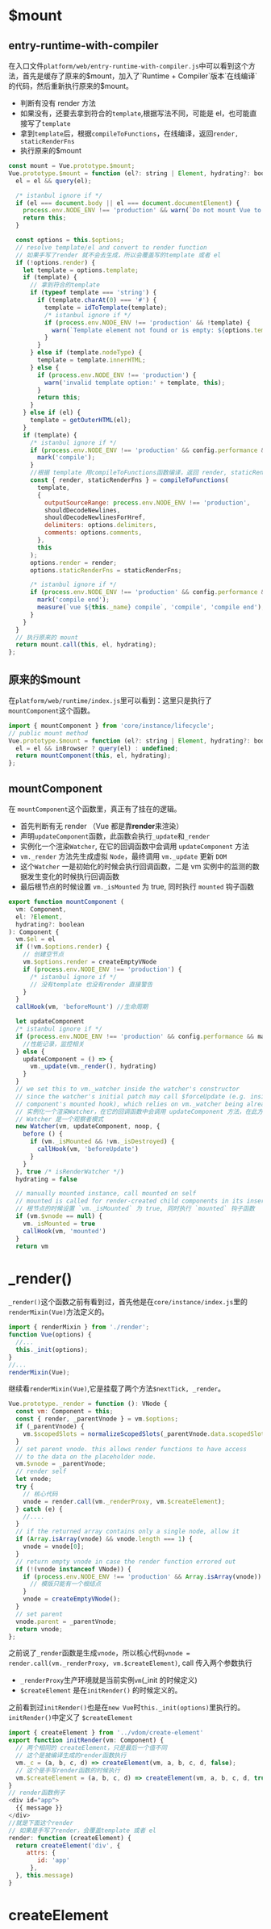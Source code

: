 # \$mount

## entry-runtime-with-compiler

在入口文件`platform/web/entry-runtime-with-compiler.js`中可以看到这个方法，首先是缓存了原来的$mount，加入了`Runtime + Compiler`版本`在线编译`的代码，然后重新执行原来的$mount。

- 判断有没有 render 方法
- 如果没有，还要去拿到符合的`template`,根据写法不同，可能是 el，也可能直接写了`template`
- 拿到`template`后，根据`compileToFunctions`，在线编译，返回`render, staticRenderFns`
- 执行原来的\$mount

```js
const mount = Vue.prototype.$mount;
Vue.prototype.$mount = function (el?: string | Element, hydrating?: boolean): Component {
  el = el && query(el);

  /* istanbul ignore if */
  if (el === document.body || el === document.documentElement) {
    process.env.NODE_ENV !== 'production' && warn(`Do not mount Vue to <html> or <body> - mount to normal elements instead.`);
    return this;
  }

  const options = this.$options;
  // resolve template/el and convert to render function
  // 如果手写了render 就不会去生成，所以会覆盖写的template 或者 el
  if (!options.render) {
    let template = options.template;
    if (template) {
      // 拿到符合的template
      if (typeof template === 'string') {
        if (template.charAt(0) === '#') {
          template = idToTemplate(template);
          /* istanbul ignore if */
          if (process.env.NODE_ENV !== 'production' && !template) {
            warn(`Template element not found or is empty: ${options.template}`, this);
          }
        }
      } else if (template.nodeType) {
        template = template.innerHTML;
      } else {
        if (process.env.NODE_ENV !== 'production') {
          warn('invalid template option:' + template, this);
        }
        return this;
      }
    } else if (el) {
      template = getOuterHTML(el);
    }
    if (template) {
      /* istanbul ignore if */
      if (process.env.NODE_ENV !== 'production' && config.performance && mark) {
        mark('compile');
      }
      //根据 template 用compileToFunctions函数编译，返回 render, staticRenderFns 函数
      const { render, staticRenderFns } = compileToFunctions(
        template,
        {
          outputSourceRange: process.env.NODE_ENV !== 'production',
          shouldDecodeNewlines,
          shouldDecodeNewlinesForHref,
          delimiters: options.delimiters,
          comments: options.comments,
        },
        this
      );
      options.render = render;
      options.staticRenderFns = staticRenderFns;

      /* istanbul ignore if */
      if (process.env.NODE_ENV !== 'production' && config.performance && mark) {
        mark('compile end');
        measure(`vue ${this._name} compile`, 'compile', 'compile end');
      }
    }
  }
  // 执行原来的 mount
  return mount.call(this, el, hydrating);
};
```

## 原来的\$mount

在`platform/web/runtime/index.js`里可以看到：这里只是执行了 `mountComponent`这个函数。

```js
import { mountComponent } from 'core/instance/lifecycle';
// public mount method
Vue.prototype.$mount = function (el?: string | Element, hydrating?: boolean): Component {
  el = el && inBrowser ? query(el) : undefined;
  return mountComponent(this, el, hydrating);
};
```

## mountComponent

在 `mountComponent`这个函数里，真正有了挂在的逻辑。

- 首先判断有无 render （Vue 都是靠**render**来渲染）
- 声明`updateComponent`函数，此函数会执行`_update`和`_render`
- 实例化一个渲染`Watcher`, 在它的回调函数中会调用 `updateComponent` 方法
- `vm._render` 方法先生成虚拟 `Node`，最终调用 `vm._update` 更新 `DOM`
- 这个`Watcher` 一是初始化的时候会执行回调函数，二是 vm 实例中的监测的数据发生变化的时候执行回调函数
- 最后根节点的时候设置 `vm._isMounted` 为 true, 同时执行 `mounted` 钩子函数

```js
export function mountComponent (
  vm: Component,
  el: ?Element,
  hydrating?: boolean
): Component {
  vm.$el = el
  if (!vm.$options.render) {
    // 创建空节点
    vm.$options.render = createEmptyVNode
    if (process.env.NODE_ENV !== 'production') {
      /* istanbul ignore if */
      // 没有template 也没有render 直接警告
    }
  }
  callHook(vm, 'beforeMount') //生命周期

  let updateComponent
  /* istanbul ignore if */
  if (process.env.NODE_ENV !== 'production' && config.performance && mark) {
    //性能记录，监控相关
  } else {
    updateComponent = () => {
      vm._update(vm._render(), hydrating)
    }
  }
  // we set this to vm._watcher inside the watcher's constructor
  // since the watcher's initial patch may call $forceUpdate (e.g. inside child
  // component's mounted hook), which relies on vm._watcher being already defined
  // 实例化一个渲染Watcher，在它的回调函数中会调用 updateComponent 方法，在此方法中调用 vm._render 方法先生成虚拟 Node，最终调用 vm._update 更新 DOM。
  // Watcher 是一个观察者模式
  new Watcher(vm, updateComponent, noop, {
    before () {
      if (vm._isMounted && !vm._isDestroyed) {
        callHook(vm, 'beforeUpdate')
      }
    }
  }, true /* isRenderWatcher */)
  hydrating = false

  // manually mounted instance, call mounted on self
  // mounted is called for render-created child components in its inserted hook
  // 根节点的时候设置 `vm._isMounted` 为 true, 同时执行 `mounted` 钩子函数
  if (vm.$vnode == null) {
    vm._isMounted = true
    callHook(vm, 'mounted')
  }
  return vm
```

# \_render()

`_render()`这个函数之前有看到过，首先他是在`core/instance/index.js`里的`renderMixin(Vue)`方法定义的。

```js
import { renderMixin } from './render';
function Vue(options) {
  //...
  this._init(options);
}
//...
renderMixin(Vue);
```

继续看`renderMixin(Vue)`,它是挂载了两个方法`$nextTick, _render`。

```js
Vue.prototype._render = function (): VNode {
  const vm: Component = this;
  const { render, _parentVnode } = vm.$options;
  if (_parentVnode) {
    vm.$scopedSlots = normalizeScopedSlots(_parentVnode.data.scopedSlots, vm.$slots);
  }
  // set parent vnode. this allows render functions to have access
  // to the data on the placeholder node.
  vm.$vnode = _parentVnode;
  // render self
  let vnode;
  try {
    // 核心代码
    vnode = render.call(vm._renderProxy, vm.$createElement);
  } catch (e) {
    //....
  }
  // if the returned array contains only a single node, allow it
  if (Array.isArray(vnode) && vnode.length === 1) {
    vnode = vnode[0];
  }
  // return empty vnode in case the render function errored out
  if (!(vnode instanceof VNode)) {
    if (process.env.NODE_ENV !== 'production' && Array.isArray(vnode)) {
      // 模版只能有一个根结点
    }
    vnode = createEmptyVNode();
  }
  // set parent
  vnode.parent = _parentVnode;
  return vnode;
};
```

之前说了`_render`函数是生成`vnode`，所以核心代码`vnode = render.call(vm._renderProxy, vm.$createElement)`, call 传入两个参数执行

- `_renderProxy`生产环境就是当前实例`vm`(\_init 的时候定义)
- `$createElement` 是在`initRender()` 的时候定义的。

之前看到过`initRender()`也是在`new Vue`时`this._init(options)`里执行的。`initRender()`中定义了 `$createElement`

```js
import { createElement } from '../vdom/create-element'
export function initRender(vm: Component) {
  // 两个相同的 createElement，只是最后一个值不同
  // 这个是被编译生成的render函数执行
  vm._c = (a, b, c, d) => createElement(vm, a, b, c, d, false);
  // 这个是手写render函数的时候执行
  vm.$createElement = (a, b, c, d) => createElement(vm, a, b, c, d, true);
}
// render函数例子
<div id="app">
  {{ message }}
</div>
//就是下面这个render
// 如果是手写了render，会覆盖template 或者 el
render: function (createElement) {
  return createElement('div', {
     attrs: {
        id: 'app'
      },
  }, this.message)
}
```
# createElement